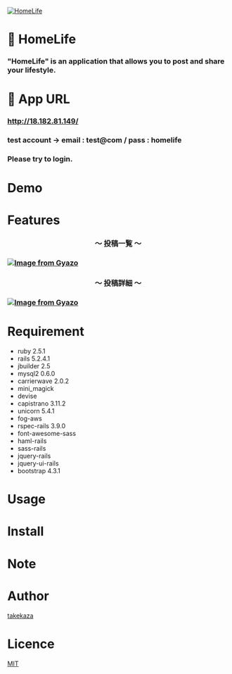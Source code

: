 [![HomeLife](https://i.gyazo.com/bc99fe64b6c1e0d64ed85e6e585c3e61.gif)](https://gyazo.com/bc99fe64b6c1e0d64ed85e6e585c3e61"HomeLife")

# :house_with_garden: HomeLife

### "HomeLife" is an application that allows you to post and share your lifestyle.

# :iphone: App URL

### **http://18.182.81.149/**
### test account → email : test@com / pass : homelife
### Please try to login.

# Demo


# Features

<h3 align="center">〜 投稿一覧 〜<h3>

<!-- ![HomeLife](https://raw.github.com/wiki/takekaza/homelife/images/投稿一覧.gif) -->
[![Image from Gyazo](https://i.gyazo.com/8929296d8e1646c89dc6dfc95ea758c7.jpg)](https://gyazo.com/8929296d8e1646c89dc6dfc95ea758c7)

<h3 align="center">〜 投稿詳細 〜<h3>

[![Image from Gyazo](https://i.gyazo.com/02b03a564bf7926363df3502548227f8.jpg)](https://gyazo.com/02b03a564bf7926363df3502548227f8)

# Requirement

* ruby 2.5.1
* rails 5.2.4.1
* jbuilder 2.5
* mysql2 0.6.0
* carrierwave 2.0.2
* mini_magick
* devise
* capistrano 3.11.2
* unicorn 5.4.1
* fog-aws
* rspec-rails 3.9.0
* font-awesome-sass
* haml-rails
* sass-rails
* jquery-rails
* jquery-ui-rails
* bootstrap 4.3.1

# Usage



# Install



# Note



# Author

[takekaza](https://github.com/takekaza)

# Licence

[MIT]()
